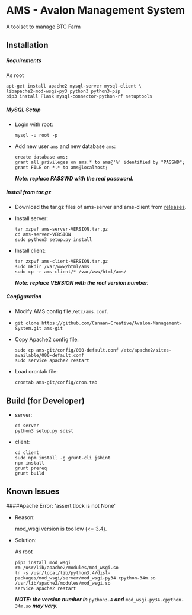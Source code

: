AMS - Avalon Management System
==============================
A toolset to manage BTC Farm

Installation
------------

##### Requirements
As root
```
apt-get install apache2 mysql-server mysql-client \
libapache2-mod-wsgi-py3 python3 python3-pip
pip3 install Flask mysql-connector-python-rf setuptools
```

##### MySQL Setup
* Login with root:

    ```
    mysql -u root -p
    ```
* Add new user `ams` and new database `ams`:

    ```
    create database ams;
    grant all privileges on ams.* to ams@'%' identified by "PASSWD";
    grant FILE on *.* to ams@localhost;
    ```

  **_Note: replace PASSWD with the real password._**

##### Install from tar.gz
* Download the tar.gz files of ams-server and ams-client from [releases]( https://github.com/Canaan-Creative/Avalon-Management-System/releases).
* Install server:

    ```
    tar xzpvf ams-server-VERSION.tar.gz
    cd ams-server-VERSION
    sudo python3 setup.py install
    ```
* Install client:

    ```
    tar zxpvf ams-client-VERSION.tar.gz
    sudo mkdir /var/www/html/ams
    sudo cp -r ams-client/* /var/www/html/ams/
    ```

  **_Note: replace VERSION with the real version number._**

##### Configuration
* Modify AMS config file `/etc/ams.conf`.
* ```git clone https://github.com/Canaan-Creative/Avalon-Management-System.git ams-git```
* Copy Apache2 config file:

    ```
    sudo cp ams-git/config/000-default.conf /etc/apache2/sites-available/000-default.conf
    sudo service apache2 restart
    ```
* Load crontab file:

    ```
    crontab ams-git/config/cron.tab
    ```



Build (for Developer)
---------------------
* server:

    ```
    cd server
    python3 setup.py sdist
    ```

* client:

    ```
    cd client
    sudo npm install -g grunt-cli jshint
    npm install
    grunt prereq
    grunt build
    ```

Known Issues
------------
####Apache Error: 'assert tlock is not None'

* Reason:

    mod_wsgi version is too low (<= 3.4).

* Solution:

    As root
    ```
    pip3 install mod_wsgi
    rm /usr/lib/apache2/modules/mod_wsgi.so
    ln -s /usr/local/lib/python3.4/dist-packages/mod_wsgi/server/mod_wsgi-py34.cpython-34m.so /usr/lib/apache2/modules/mod_wsgi.so
    service apache2 restart
    ```
    **_NOTE: the version number in_** `python3.4` **_and_** `mod_wsgi-py34.cpython-34m.so` **_may vary._**
